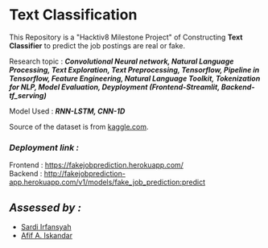 # Text Classification

This Repository is a "Hacktiv8 Milestone Project" of Constructing **Text Classifier** to predict the job postings are real or fake.

Research topic : ***Convolutional Neural network, Natural Language Processing, Text Exploration, Text Preprocessing, Tensorflow, Pipeline in Tensorflow, Feature Engineering, Natural Language Toolkit, Tokenization for NLP, Model Evaluation, Deyployment (Frontend-Streamlit, Backend-tf_serving)***

Model Used : ***RNN-LSTM, CNN-1D***

Source of the dataset is from [kaggle.com](https://www.kaggle.com/datasets/shivamb/real-or-fake-fake-jobposting-prediction).

### *Deployment link :*
Frontend : https://fakejobprediction.herokuapp.com/ <br>
Backend : http://fakejobprediction-app.herokuapp.com/v1/models/fake_job_prediction:predict


## *Assessed by :*
- <a href="https://github.com/Sardiirfan27">Sardi Irfansyah</a>
- <a href="https://github.com/afifai">Afif A. Iskandar</a>